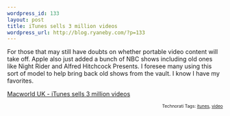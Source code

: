 ```yaml
--- 
wordpress_id: 133
layout: post
title: iTunes sells 3 million videos
wordpress_url: http://blog.ryaneby.com/?p=133
---
```

For those that may still have doubts on whether portable video content will take off. Apple also just added a bunch of NBC shows including old ones like Night Rider and Alfred Hitchcock Presents. I foresee many using this sort of model to help bring back old shows from the vault. I know I have my favorites.

<a href="http://www.macworld.co.uk/news/index.cfm?RSS&NewsID=13299" title="Macworld UK - iTunes sells 3 million videos">Macworld UK - iTunes sells 3 million videos</a>
<!-- technorati tags start --><p style="text-align:right;font-size:10px;">Technorati Tags: <a href="http://www.technorati.com/tag/itunes" rel="tag">itunes</a>, <a href="http://www.technorati.com/tag/video" rel="tag">video</a></p><!-- technorati tags end -->
